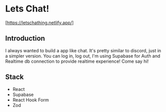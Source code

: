 # Lets Chat!

[https://letschathing.netlify.app/]

## Introduction

I always wanted to build a app like chat. It's pretty similar to discord, just in a simpler version.
You can log in, log out, I'm using Supabase for Auth and Realtime db connection to provide realtime experience!
Come say hi!

## Stack

- React
- Supabase
- React Hook Form
- Zod
